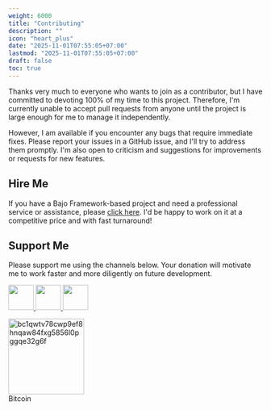 ```yaml
---
weight: 6000
title: "Contributing"
description: ""
icon: "heart_plus"
date: "2025-11-01T07:55:05+07:00"
lastmod: "2025-11-01T07:55:05+07:00"
draft: false
toc: true
---
```


Thanks very much to everyone who wants to join as a contributor, but I have committed to devoting 100% of my time to this project. Therefore, I'm currently unable to accept pull requests from anyone until the project is large enough for me to manage it independently.

However, I am available if you encounter any bugs that require immediate fixes. Please report your issues in a GitHub issue, and I'll try to address them promptly. I'm also open to criticism and suggestions for improvements or requests for new features.

## Hire Me

If you have a Bajo Framework-based project and need a professional service or assistance, please [click here](https://github.com/ardhi#professional-service). I'd be happy to work on it at a competitive price and with fast turnaround!

## Support Me

Please support me using the channels below. Your donation will motivate me to work faster and more diligently on future development.

<a href="https://github.com/sponsors/ardhi">
  <img src="https://img.shields.io/badge/Github-slategrey?style=flat&logo=github" style="height:50px">
</a>
<a href="https://www.patreon.com/bajoframework">
  <img src="https://img.shields.io/badge/Patreon-f2c3b2?style=flat&logo=patreon" style="height:50px">
</a>
<a href="https://www.paypal.com/ncp/payment/EWLERL7SCUU64">
  <img src="https://img.shields.io/badge/Paypal-blue?style=flat&logo=paypal" style="height:50px">
</a>

<p>
<div><img alt="bc1qwtv78cwp9ef8hnqaw84fxg5856l0pggqe32g6f" src="/img/bitcoin.jpeg" width="150" height="150" /><br>Bitcoin</div>
</p>
